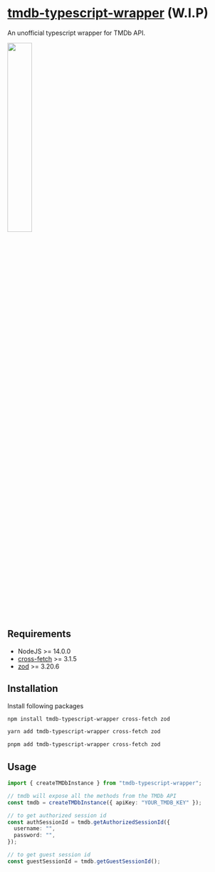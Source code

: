 # [tmdb-typescript-wrapper](https://github.com/LiniovasDovydas/tmdb-typescript-wrapper) (W.I.P)

An unofficial typescript wrapper for TMDb API.

[<img src="https://www.themoviedb.org/assets/2/v4/logos/v2/blue_long_2-9665a76b1ae401a510ec1e0ca40ddcb3b0cfe45f1d51b77a308fea0845885648.svg" width="33%">](https://www.themoviedb.org/)

## Requirements

- NodeJS >= 14.0.0
- [cross-fetch](https://github.com/lquixada/cross-fetch) >= 3.1.5
- [zod](https://github.com/colinhacks/zod) >= 3.20.6

## Installation

Install following packages

```bash
npm install tmdb-typescript-wrapper cross-fetch zod
```

```bash
yarn add tmdb-typescript-wrapper cross-fetch zod
```

```bash
pnpm add tmdb-typescript-wrapper cross-fetch zod
```

## Usage

```typescript
import { createTMDbInstance } from "tmdb-typescript-wrapper";

// tmdb will expose all the methods from the TMDb API
const tmdb = createTMDbInstance({ apiKey: "YOUR_TMDB_KEY" });

// to get authorized session id
const authSessionId = tmdb.getAuthorizedSessionId({
  username: "",
  password: "",
});

// to get guest session id
const guestSessionId = tmdb.getGuestSessionId();
```
